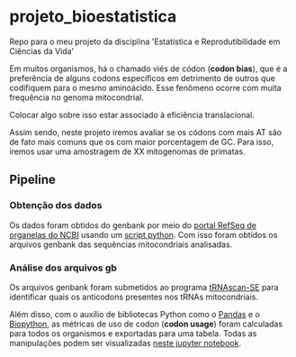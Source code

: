 # projeto_bioestatistica
Repo para o meu projeto da disciplina 'Estatística e Reprodutibilidade em Ciências da Vida'

Em muitos organismos, há o chamado viés de códon (**codon bias**), que é a preferência de alguns codons específicos em detrimento de outros que codifiquem para o mesmo aminoácido. Esse fenômeno ocorre com muita frequência no genoma mitocondrial.

Colocar algo sobre isso estar associado à eficiência translacional.

Assim sendo, neste projeto iremos avaliar se os códons com mais AT são de fato mais comuns que os com maior porcentagem de GC. Para isso, iremos usar uma amostragem de XX mitogenomas de primatas.

## Pipeline

### Obtenção dos dados

Os dados foram obtidos do genbank por meio do [portal RefSeq de organelas do NCBI](https://www.ncbi.nlm.nih.gov/genome/browse#!/organelles/) usando um [script python](https://github.com/gavieira/python_bioinfo/blob/master/mitodownloader.py). Com isso foram obtidos os arquivos genbank das sequências mitocondriais analisadas.

### Análise dos arquivos gb

Os arquivos genbank foram submetidos ao programa [tRNAscan-SE](https://github.com/UCSC-LoweLab/tRNAscan-SE) para identificar quais os anticodons presentes nos tRNAs mitocondriais.

Além disso, com o auxílio de bibliotecas Python como o [Pandas](https://pandas.pydata.org/) e o [Biopython](https://biopython.org/), as métricas de uso de codon (**codon usage**) foram calculadas para todos os organismos e exportadas para uma tabela. Todas as manipulações podem ser visualizadas [neste jupyter notebook]().
